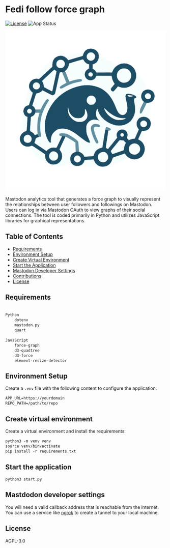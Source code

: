 # Fedi follow force graph

[![License](https://img.shields.io/github/license/sc0biform/fedi-follow-force-graph)](LICENSE)
![App Status](https://img.shields.io/endpoint?url=https://fffg.scobiform.com/health)

<p align="right">
  <img src="https://github.com/Scobiform/fedi-follow-force-graph/blob/master/static/fffg_logo.svg" alt="Fedi follow force graph logo">
</p>

Mastodon analytics tool that generates a force graph to visually represent the relationships between user followers and followings on Mastodon. Users can log in via Mastodon OAuth to view graphs of their social connections. The tool is coded primarily in Python and utilizes JavaScript libraries for graphical representations.

## Table of Contents

- [Requirements](#requirements)
- [Environment Setup](#environment-setup)
- [Create Virtual Environment](#create-virtual-environment)
- [Start the Application](#start-the-application)
- [Mastodon Developer Settings](#mastodon-developer-settings)
- [Contributions](#contributions)
- [License](#license)

## Requirements

```plaintext

Python
    dotenv
    mastodon.py
    quart

JavsScript
    force-graph
    d3-quadtree
    d3-force
    element-resize-detector
```

## Environment Setup

Create a `.env` file with the following content to configure the application:

```plaintext
APP_URL=https://yourdomain
REPO_PATH=/path/to/repo
```

## Create virtual environment

Create a virtual environment and install the requirements:

```plaintext
python3 -m venv venv
source venv/bin/activate
pip install -r requirements.txt
```

## Start the application

```plaintext
python3 start.py
```

## Mastdodon developer settings

You will need a valid callback address that is reachable from the internet. You can use a service like [ngrok](https://ngrok.com/) to create a tunnel to your local machine.

## License

AGPL-3.0
